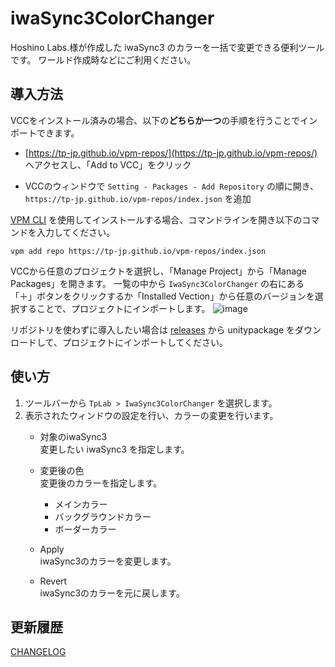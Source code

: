 # iwaSync3ColorChanger

Hoshino Labs.様が作成した iwaSync3 のカラーを一括で変更できる便利ツールです。
ワールド作成時などにご利用ください。

## 導入方法

VCCをインストール済みの場合、以下の**どちらか一つ**の手順を行うことでインポートできます。

- [https://tp-jp.github.io/vpm-repos/](https://tp-jp.github.io/vpm-repos/) へアクセスし、「Add to VCC」をクリック

- VCCのウィンドウで `Setting - Packages - Add Repository` の順に開き、 `https://tp-jp.github.io/vpm-repos/index.json` を追加

[VPM CLI](https://vcc.docs.vrchat.com/vpm/cli/) を使用してインストールする場合、コマンドラインを開き以下のコマンドを入力してください。

```
vpm add repo https://tp-jp.github.io/vpm-repos/index.json
```

VCCから任意のプロジェクトを選択し、「Manage Project」から「Manage Packages」を開きます。
一覧の中から `IwaSync3ColorChanger` の右にある「＋」ボタンをクリックするか「Installed Vection」から任意のバージョンを選択することで、プロジェクトにインポートします。
![image](https://github.com/tp-jp/iwa-sync3-color-changer/assets/130125691/957ef247-86ac-4ebc-9d29-68cd9988f80d)

リポジトリを使わずに導入したい場合は [releases](https://github.com/tp-jp/iwa-sync3-color-changer/releases) から unitypackage をダウンロードして、プロジェクトにインポートしてください。

## 使い方

1. ツールバーから `TpLab > IwaSync3ColorChanger` を選択します。  
2. 表示されたウィンドウの設定を行い、カラーの変更を行います。  
    - 対象のiwaSync3  
変更したい iwaSync3 を指定します。

    - 変更後の色  
変更後のカラーを指定します。
      - メインカラー
      - バックグラウンドカラー
      - ボーダーカラー

    - Apply  
iwaSync3のカラーを変更します。

    - Revert  
iwaSync3のカラーを元に戻します。

## 更新履歴

[CHANGELOG](CHANGELOG.md)
